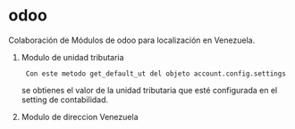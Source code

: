 # odoo
Colaboración de Módulos de odoo para localización en Venezuela.

1) Modulo de unidad tributaria

        Con este metodo get_default_ut del objeto account.config.settings 
    se obtienes el valor de la unidad tributaria que esté configurada en 
    el setting de contabilidad. 
    
         

2) Modulo de direccion Venezuela







